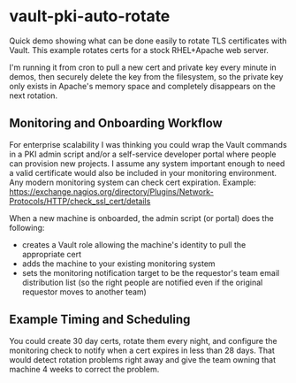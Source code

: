 # vault-pki-auto-rotate

Quick demo showing what can be done easily to rotate TLS certificates with Vault. This example rotates certs for a stock RHEL+Apache web server.

I'm running it from cron to pull a new cert and private key every minute in demos, then securely delete the key from the filesystem, so the private key only exists in Apache's memory space and completely disappears on the next rotation.

## Monitoring and Onboarding Workflow
For enterprise scalability I was thinking you could wrap the Vault commands in a PKI admin script and/or a self-service developer portal where people can provision new projects. I assume any system important enough to need a valid certificate would also be included in your monitoring environment. Any modern monitoring system can check cert expiration. Example:
https://exchange.nagios.org/directory/Plugins/Network-Protocols/HTTP/check_ssl_cert/details 

When a new machine is onboarded, the admin script (or portal) does the following:
- creates a Vault role allowing the machine's identity to pull the appropriate cert
- adds the machine to your existing monitoring system 
- sets the monitoring notification target to be the requestor's team email distribution list (so the right people are notified even if the original requestor moves to another team)

## Example Timing and Scheduling
You could create 30 day certs, rotate them every night, and configure the monitoring check to notify when a cert expires in less than 28 days. That would detect rotation problems right away and give the team owning that machine 4 weeks to correct the problem.
